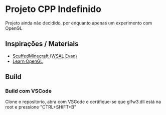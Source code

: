 # Projeto CPP Indefinido

Projeto ainda não decidido, por enquanto apenas um experimento com OpenGL


## Inspirações / Materiais

 - [ScuffedMinecraft (WSAL Evan)](https://github.com/EvanatorM/ScuffedMinecraft)
 - [Learn OpenGL](https://learnopengl.com/Introduction)


## Build
### Build com VSCode
Clone o repositorio, abra com VSCode e certifique-se que glfw3.dll está na root e pressione "CTRL+SHIFT+B"



